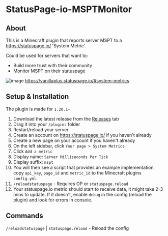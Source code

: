 # StatusPage-io-MSPTMonitor

## About

This is a Minecraft plugin that reports server MSPT to a https://statuspage.io/ 'System Metric'.

Could be used for servers that want to:

- Build more trust with their community
- Monitor MSPT on their statuspage

![image](https://github.com/VanillaPlusNet/StatusPage-io-MSPTMonitor/assets/45533337/53d32db9-b07d-46c7-98e0-3297d2638ccf)
https://vanillaplus.statuspage.io/#system-metrics


## Setup & Installation

The plugin is made for `1.20.1+`

1. Download the latest release from the [Releases](https://github.com/VanillaPlusNet/StatusPage-io-MSPTMonitor/releases) tab
2. Drag it into your `/plugins` folder
3. Restart/reload your server
4. Create an account on https://statuspage.io/ if you haven't already
5. Create a new page on your account if you haven't already
6. On the left sidebar, click `Your page > System Metrics`
7. Click `Add a metric`
8. Display name: `Server Milliseconds Per Tick`
9. Display suffix: `mspt`
10. You will then see a script that provides an example implementation, copy `api_key`, `page_id` and `metric_id` to the Minecraft plugins `config.yml`.
11. `/reloadstatuspage` - Requires OP or `statuspage.reload`
12. Your statuspage.io metric should start to receive data, it might take 2-3 mins to update. If it doesn't, enable `debug` in the config (reload the plugin) and look for errors in console.



## Commands

`/reloadstatuspage` | `statuspage.reload` - Reload the config


